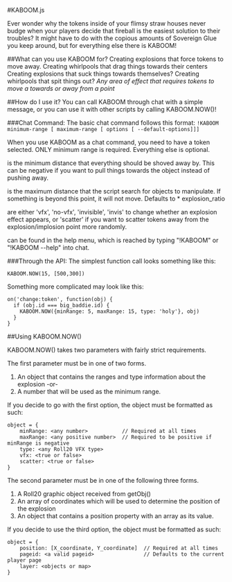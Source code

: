 #KABOOM.js

Ever wonder why the tokens inside of your flimsy straw houses never budge when your players decide that fireball is the easiest solution to their troubles? It might have to do with the copious amounts of Sovereign Glue you keep around, but for everything else there is KABOOM!

##What can you use KABOOM for?
Creating explosions that force tokens to move away.
Creating whirlpools that drag things towards their centers
Creating explosions that suck things towards themselves?
Creating whirlpools that spit things out?
*Any area of effect that requires tokens to move a towards or away from a point*

##How do I use it?
You can call KABOOM through chat with a simple message, or you can use it with other scripts by calling KABOOM.NOW()!

###Chat Command:
The basic chat command follows this format:
`!KABOOM minimum-range [ maximum-range [ options [ --default-options]]]`


When you use KABOOM as a chat command, you need to have a token selected. ONLY minimum range is required.
Everything else is optional.

*<minimum-range>* is the minimum distance that everything should be shoved away by. This can be negative
                if you want to pull things towards the object instead of pushing away.

*<maximum-range>* is the maximum distance that the script search for objects to manipulate. If something is
                beyond this point, it will not move. Defaults to <minimum range> * explosion_ratio

*<options>* are either 'vfx', 'no-vfx', 'invisible', 'invis' to change whether an explosion effect appears,
          or 'scatter' if you want to scatter tokens away from the explosion/implosion point more randomly.

*<more-options>* can be found in the help menu, which is reached by typing "!KABOOM" or "!KABOOM --help" into chat.

###Through the API:
The simplest function call looks something like this:
```
KABOOM.NOW(15, [500,300])
```

Something more complicated may look like this:
```
on('change:token', function(obj) {
  if (obj.id === big_baddie.id) {
    KABOOM.NOW({minRange: 5, maxRange: 15, type: 'holy'}, obj)
  }
}
```

##Using KABOOM.NOW()

KABOOM.NOW() takes two parameters with fairly strict requirements.

The first parameter must be in one of two forms.
1. An object that contains the ranges and type information about the explosion -or-
2. A number that will be used as the minimum range.

If you decide to go with the first option, the object must be formatted as such:
```
object = {
    minRange: <any number>           // Required at all times
    maxRange: <any positive number>  // Required to be positive if minRange is negative
    type: <any Roll20 VFX type>
    vfx: <true or false>
    scatter: <true or false>
}
```

The second parameter must be in one of the following three forms.
1. A Roll20 graphic object received from getObj()
2. An array of coordinates which will be used to determine the position of the explosion
3. An object that contains a position property with an array as its value.

If you decide to use the third option, the object must be formatted as such:
```
object = {
    position: [X_coordinate, Y_coordinate]  // Required at all times
    pageid: <a valid pageid>                // Defaults to the current player page
    layer: <objects or map>
}
```
